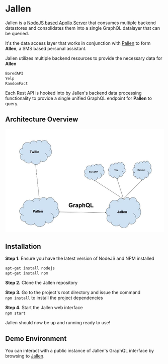 # Jallen

Jallen is a [NodeJS based Apollo Server](https://www.apollographql.com/docs/apollo-server/) that consumes multiple backend datastores and consolidates them into a single GraphQL datalayer that can be queried.

It's the data access layer that works in conjunction with [Pallen](https://github.com/kylebuscaglia/pallen) to form **Allen**, a SMS based personal assistant.

Jallen utilizes multiple backend resources to provide the necessary data for **Allen**
  
    BoredAPI
    Yelp
    RandomFact
  
Each Rest API is hooked into by Jallen's backend data processing functionality to provide a single unified GraphQL endpoint for **Pallen** to query.

Architecture Overview
--------
![Image of Allen-Architecture]( https://raw.githubusercontent.com/kylebuscaglia/jallen/master/Allen-Architecture.jpeg )

Installation
--------
**Step 1.** Ensure you have the latest version of NodeJS and NPM installed

    apt-get install nodejs
    apt-get install npm

**Step 2.** Clone the Jallen repository

**Step 3.** Go to the project's root directory and issue the command  
`npm install`
to install the project dependencies

**Step 4.** Start the Jallen web interface  
`npm start`

Jallen should now be up and running ready to use!

Demo Environment
--------
You can interact with a public instance of Jallen's GraphQL interface by browsing to [Jallen](http://jallen.bakeshow.us).
